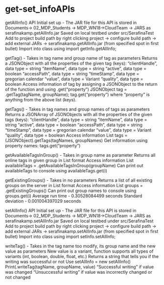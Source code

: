 # get-set_infoAPIs
getAllInfo() API
Initial set up - 
The JAR file for this API is stored in Documents-> 02_MDP_Students -> MDP_WN18->CloudTeam -> JARS as serafinakamp.getAllInfo.jar
Saved on local testbed under src/SerafinaTest
Add to project build path by right clicking project -> configure build path -> add external JARs -> serafinakamp.getAllInfo.jar (from specified spot in first bullet)
Import into class using import getInfo.getAllInfo;
  
getTag() - 
Takes in tag name and group name of tag as parameters
Returns a JSONObject with all the properties of the given tag (keys):
“clientHandle”, data type = string
“itemName”, data type = string
“active”, data type = boolean
“accessPath”, data type = string
“timeStamp”, data type = gregorian calendar
“value”, data type = Variant
“quality”, data type = boolean
Access information of tag by assigning a JSONObject to the return of the function and using .get(“property”)
JSONObject tag = <name> .getTag(tagName, groupName);
tag.get(“property”) where “property” is anything from the above list (keys). 
  
getTags() - 
Takes in tag names and group names of tags as parameters
Returns a JSONArray of JSONObjects with all the properties of the given tags (keys):
“clientHandle”, data type = string
“itemName”, data type = string
“active”, data type = boolean
“accessPath”, data type = string
“timeStamp”, data type = gregorian calendar
“value”, data type = Variant
“quality”, data type = boolean
Access information 
List<JSONObject> tags = (JSONObject)<name>.getTags(tagNames, groupNames)
Get information using property names: tags.get(“property”)
  
getAvailableTagsInGroup() -
Takes in group name as parameter 
Returns all online tags in given group in List<String> format
Access information
List<String> availableTags = <name>.getAvailableTagsInGroup(groupName)
Can print out availableTags to console using availableTags.get(i)

getExistingGroups() - 
Takes in no parameters
Returns a list of all existing groups on the server in List<String> format
Access information
List<String> groups = <name>.getExistingGroups()
Can print out group names to console using groups.get(i)
Average run time - 0.30528084499 seconds
Standard deviation - 0.001004397029 seconds
	
setAllInfo() API
Initial set up - 
The JAR file for this API is stored in Documents-> 02_MDP_Students -> MDP_WN18->CloudTeam -> JARS as serafinakamp.setAllInfo.jar
Saved on local testbed under src/SerafinaTest
Add to project build path by right clicking project -> configure build path -> add external JARs -> serafinakamp.setAllInfo.jar (from specified spot in first bullet)
Import into class using import setInfo.setAllInfo;

writeTag() - 
Takes in the tag name too modify, its group name and the new value as parameters
New value is a variant, function supports all types of variants (int, boolean, double, float, etc.)
Returns a string that tells you if the writing was successful or not
Use
setAllInfo <name> = new setAllInfo()
Print(<name>.writeTag(tagName, groupName, value)
“Successful writing” if value was changed
“Unsuccessful writing” if value was incorrectly changed or not changed


